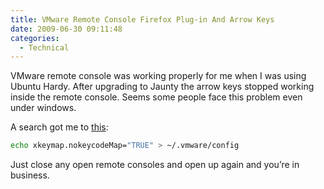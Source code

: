 ```yaml
---
title: VMware Remote Console Firefox Plug-in And Arrow Keys
date: 2009-06-30 09:11:48
categories:
  - Technical
---
```


VMware remote console was working properly for me when I was using Ubuntu Hardy. After upgrading to Jaunty the arrow keys stopped working inside the remote console. Seems some people face this problem even under windows.<!--more-->

A search got me to [this](http://communities.vmware.com/thread/198779):

```bash
echo xkeymap.nokeycodeMap="TRUE" > ~/.vmware/config
```

Just close any open remote consoles and open up again and you’re in business.